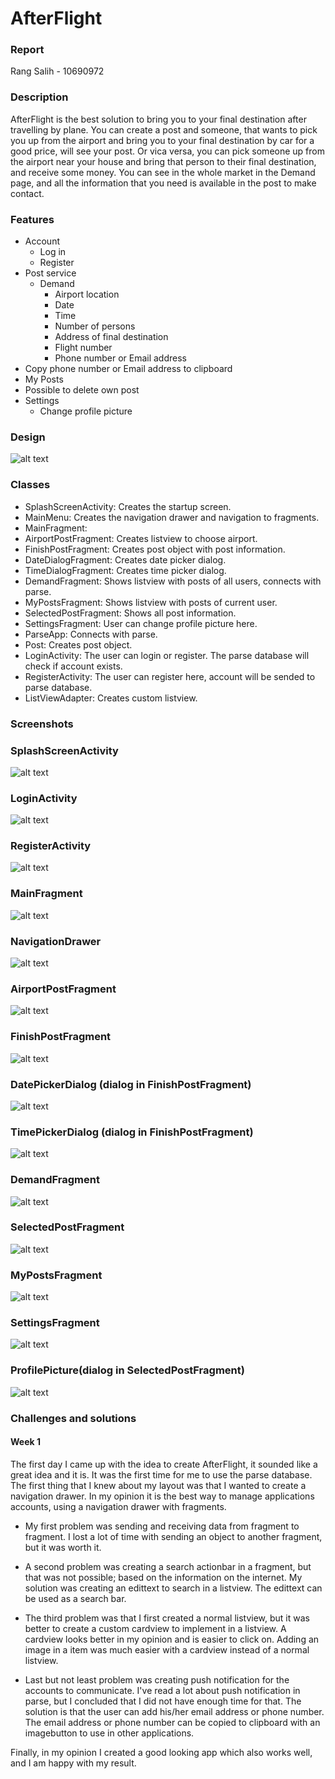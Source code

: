 # AfterFlight
### Report
Rang Salih - 10690972

### Description
AfterFlight is the best solution to bring you to your final destination after travelling by plane. 
You can create a post and someone, that wants to pick you up from the airport and bring you to your final destination by car for a good price, will see your post.
Or vica versa, you can pick someone up from the airport near your house and bring that person to their final destination, and receive some money.
You can see in the whole market in the Demand page, and all the information that you need is available in the post to make contact.

### Features
* Account
  * Log in
  * Register
* Post service
  * Demand
  	* Airport location
  	* Date
  	* Time
  	* Number of persons
  	* Address of final destination
	* Flight number
	* Phone number or Email address
* Copy phone number or Email address to clipboard
* My Posts
 * Possible to delete own post
* Settings 
  * Change profile picture

### Design
![alt text](https://github.com/Rang92/AfterFlight/blob/master/doc/AfterFlightClasses.png?raw=true "Click to zoom")

### Classes
* SplashScreenActivity: Creates the startup screen. 
* MainMenu: Creates the navigation drawer and navigation to fragments.
 * MainFragment:
 * AirportPostFragment: Creates listview to choose airport.
 * FinishPostFragment: Creates post object with post information.
 * DateDialogFragment: Creates date picker dialog.
 * TimeDialogFragment: Creates time picker dialog.
 * DemandFragment: Shows listview with posts of all users, connects with parse.
 * MyPostsFragment: Shows listview with posts of current user.
 * SelectedPostFragment: Shows all post information.
 * SettingsFragment: User can change profile picture here.
* ParseApp: Connects with parse.
* Post: Creates post object.
* LoginActivity: The user can login or register. The parse database will check if account exists.
* RegisterActivity: The user can register here, account will be sended to parse database.
* ListViewAdapter: Creates custom listview.

### Screenshots
### SplashScreenActivity
![alt text](https://github.com/Rang92/AfterFlight/blob/master/doc/SplashScreenActivity.png?raw=true "Click to zoom")

### LoginActivity
![alt text](https://github.com/Rang92/AfterFlight/blob/master/doc/LoginActivity.png?raw=true "Click to zoom")

### RegisterActivity
![alt text](https://github.com/Rang92/AfterFlight/blob/master/doc/RegisterActivity.png?raw=true "Click to zoom")

### MainFragment
![alt text](https://github.com/Rang92/AfterFlight/blob/master/doc/MainFragment.png?raw=true "Click to zoom")

### NavigationDrawer
![alt text](https://github.com/Rang92/AfterFlight/blob/master/doc/NavigationDrawer.png?raw=true "Click to zoom")

### AirportPostFragment
![alt text](https://github.com/Rang92/AfterFlight/blob/master/doc/AirportPostFragment.png?raw=true "Click to zoom")

### FinishPostFragment
![alt text](https://github.com/Rang92/AfterFlight/blob/master/doc/FinishPostFragmentNew.png?raw=true "Click to zoom")

### DatePickerDialog (dialog in FinishPostFragment)
![alt text](https://github.com/Rang92/AfterFlight/blob/master/doc/DatePickerDialog.png?raw=true "Click to zoom")

### TimePickerDialog (dialog in FinishPostFragment)
![alt text](https://github.com/Rang92/AfterFlight/blob/master/doc/TimePickerDialog.png?raw=true "Click to zoom")

### DemandFragment
![alt text](https://github.com/Rang92/AfterFlight/blob/master/doc/DemandFragment.png?raw=true "Click to zoom")

### SelectedPostFragment
![alt text](https://github.com/Rang92/AfterFlight/blob/master/doc/SelectedPostFragment.png?raw=true "Click to zoom")

### MyPostsFragment
![alt text](https://github.com/Rang92/AfterFlight/blob/master/doc/MyPostsFragment.png?raw=true "Click to zoom")

### SettingsFragment
![alt text](https://github.com/Rang92/AfterFlight/blob/master/doc/SettingsFragment.png?raw=true "Click to zoom")

### ProfilePicture(dialog in SelectedPostFragment)
![alt text](https://github.com/Rang92/AfterFlight/blob/master/doc/ProfilePicture.png?raw=true "Click to zoom")


### Challenges and solutions
#### Week 1
The first day I came up with the idea to create AfterFlight, it sounded like a great idea and it is.
It was the first time for me to use the parse database.
The first thing that I knew about my layout was that I wanted to create a navigation drawer.
In my opinion it is the best way to manage applications accounts, using a navigation drawer with fragments.

* My first problem was sending and receiving data from fragment to fragment. 
I lost a lot of time with sending an object to another fragment, but it was worth it.

* A second problem was creating a search actionbar in a fragment, but that was not possible; based on the information on the internet.
My solution was creating an edittext to search in a listview. The edittext can be used as a search bar.

* The third problem was that I first created a normal listview, but it was better to create a custom cardview to implement in a listview.
A cardview looks better in my opinion and is easier to click on. Adding an image in a item was much easier with a cardview instead of a normal listview.

* Last but not least problem was creating push notification for the accounts to communicate.
I've read a lot about push notification in parse, but I concluded that I did not have enough time for that.
The solution is that the user can add his/her email address or phone number. The email address or phone number can be copied to clipboard with an imagebutton to use in other applications.

Finally, in my opinion I created a good looking app which also works well, and I am happy with my result.














